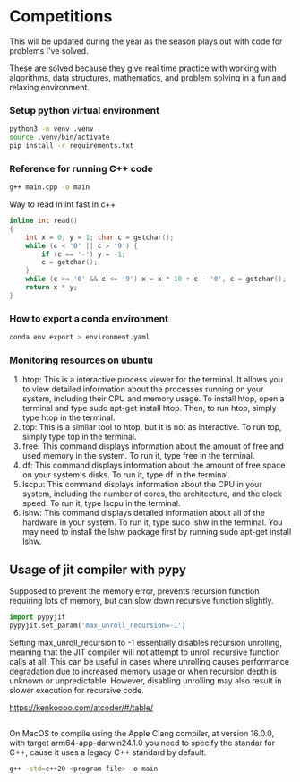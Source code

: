 # Competitions

This will be updated during the year as the season plays out with code for problems I've solved.  

These are solved because they give real time practice with working with algorithms, data structures, 
mathematics, and problem solving in a fun and relaxing environment.

### Setup python virtual environment

```sh
python3 -m venv .venv
source .venv/bin/activate
pip install -r requirements.txt
```

### Reference for running C++ code

```sh
g++ main.cpp -o main
```

Way to read in int fast in c++

```c++
inline int read()
{
	int x = 0, y = 1; char c = getchar();
	while (c < '0' || c > '9') {
		if (c == '-') y = -1;
		c = getchar();
	}
	while (c >= '0' && c <= '9') x = x * 10 + c - '0', c = getchar();
	return x * y;
}
```

### How to export a conda environment

```sh
conda env export > environment.yaml
```

### Monitoring resources on ubuntu

1. htop: This is a interactive process viewer for the terminal. It allows you to view detailed information about the processes running on your system, including their CPU and memory usage. To install htop, open a terminal and type sudo apt-get install htop. Then, to run htop, simply type htop in the terminal.
1. top: This is a similar tool to htop, but it is not as interactive. To run top, simply type top in the terminal.
1. free: This command displays information about the amount of free and used memory in the system. To run it, type free in the terminal.
1. df: This command displays information about the amount of free space on your system's disks. To run it, type df in the terminal.
1. lscpu: This command displays information about the CPU in your system, including the number of cores, the architecture, and the clock speed. To run it, type lscpu in the terminal.
1. lshw: This command displays detailed information about all of the hardware in your system. To run it, type sudo lshw in the terminal. You may need to install the lshw package first by running sudo apt-get install lshw.

## Usage of jit compiler with pypy

Supposed to prevent the memory error, prevents recursion function requiring lots of memory, but can slow down recursive function slightly. 

```py
import pypyjit
pypyjit.set_param('max_unroll_recursion=-1')
```

Setting max_unroll_recursion to -1 essentially disables recursion unrolling, meaning that the JIT compiler will not attempt to unroll recursive function calls at all. This can be useful in cases where unrolling causes performance degradation due to increased memory usage or when recursion depth is unknown or unpredictable. However, disabling unrolling may also result in slower execution for recursive code.

https://kenkoooo.com/atcoder/#/table/


##

On MacOS to compile using the Apple Clang compiler, at version 16.0.0, with target arm64-app-darwin24.1.0 you need to specify the standar for C++, cause it uses a legacy C++ standard by default. 

```sh
g++ -std=c++20 <program file> -o main
```